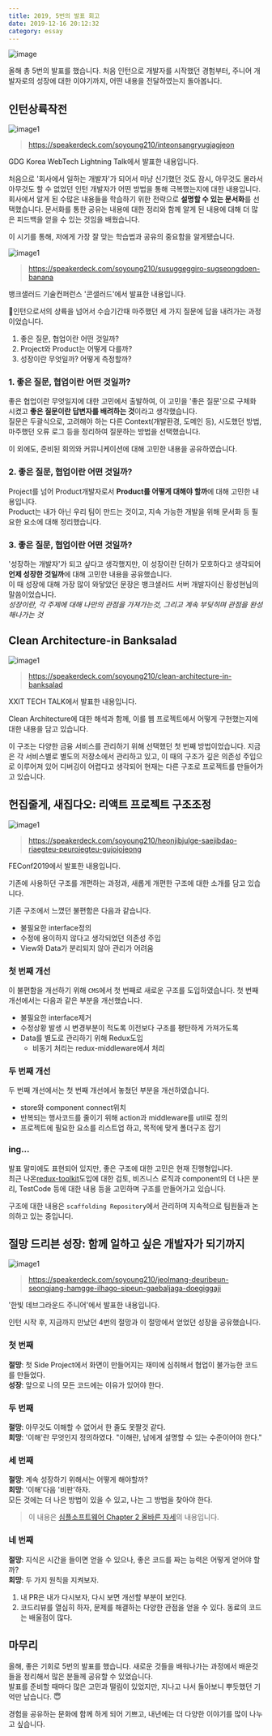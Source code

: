 ```yaml
---
title: 2019, 5번의 발표 회고
date: 2019-12-16 20:12:32
category: essay
---
```


![image](./images/2019_presentation.png)

올해 총 5번의 발표를 했습니다. 처음 인턴으로 개발자를 시작했던 경험부터, 주니어 개발자로의 성장에 대한 이야기까지, 어떤 내용을 전달하였는지 돌아봅니다.

## 인턴상륙작전

![image1](./images/slide_0.jpg)

> https://speakerdeck.com/soyoung210/inteonsangryugjagjeon

GDG Korea WebTech Lightning Talk에서 발표한 내용입니다.

처음으로 '회사에서 일하는 개발자'가 되어서 마냥 신기했던 것도 잠시, 아무것도 몰라서 아무것도 할 수 없었던 인턴 개발자가 어떤 방법을 통해 극복했는지에 대한 내용입니다.  
회사에서 알게 된 수많은 내용들을 학습하기 위한 전략으로 **설명할 수 있는 문서화**를 선택했습니다. 문서화를 통한 공유는 내용에 대한 정리와 함께 알게 된 내용에 대해 더 많은 피드백을 얻을 수 있는 것임을 배웠습니다.

이 시기를 통해, 저에게 가장 잘 맞는 학습법과 공유의 중요함을 알게됐습니다.

![image1](./images/slide_1.jpg)

> https://speakerdeck.com/soyoung210/susuggeggiro-sugseongdoen-banana

뱅크샐러드 기술컨퍼런스 '콘샐러드'에서 발표한 내용입니다.

인턴으로서의 상륙을 넘어서 수습기간때 마주했던 세 가지 질문에 답을 내려가는 과정이었습니다.

1. 좋은 질문, 협업이란 어떤 것일까?
2. Project와 Product는 어떻게 다를까?
3. 성장이란 무엇일까? 어떻게 측정할까?

### 1. 좋은 질문, 협업이란 어떤 것일까?

좋은 협업이란 무엇일지에 대한 고민에서 출발하여, 이 고민을 '좋은 질문'으로 구체화 시켰고 **좋은 질문이란 답변자를 배려하는 것**이라고 생각했습니다.  
질문은 두괄식으로, 고려해야 하는 다른 Context(개발환경, 도메인 등), 시도했던 방법, 마주했던 오류 로그 등을 정리하여 질문하는 방법을 선택했습니다.

이 외에도, 준비된 회의와 커뮤니케이션에 대해 고민한 내용을 공유하였습니다.

### 2. 좋은 질문, 협업이란 어떤 것일까?

Project를 넘어 Product개발자로서 **Product를 어떻게 대해야 할까**에 대해 고민한 내용입니다.  
Product는 내가 아닌 우리 팀이 만드는 것이고, 지속 가능한 개발을 위해 문서화 등 필요한 요소에 대해 정리했습니다.

### 3. 좋은 질문, 협업이란 어떤 것일까?

'성장하는 개발자'가 되고 싶다고 생각했지만, 이 성장이란 단허가 모호하다고 생각되어 **언제 성장한 것일까**에 대해 고민한 내용을 공유했습니다.  
이 때 성장에 대해 가장 많이 와닿았던 문장은 뱅크샐러드 서버 개발자이신 황성현님의 말씀이었습니다.  
_성장이란, 각 주제에 대해 나만의 관점을 가져가는것, 그리고 계속 부딪히며 관점을 완성해나가는 것_

## Clean Architecture-in Banksalad

![image1](./images/slide_2.jpg)

> https://speakerdeck.com/soyoung210/clean-architecture-in-banksalad

XXIT TECH TALK에서 발표한 내용입니다.

Clean Architecture에 대한 해석과 함께, 이를 웹 프로젝트에서 어떻게 구현했는지에 대한 내용을 담고 있습니다.

이 구조는 다양한 금융 서비스를 관리하기 위해 선택했던 첫 번째 방법이었습니다. 지금은 각 서비스별로 별도의 저장소에서 관리하고 있고, 이 때의 구조가 깊은 의존성 주입으로 이루어져 있어 디버깅이 어렵다고 생각되어 현재는 다른 구조로 프로젝트를 만들어가고 있습니다.

## 헌집줄게, 새집다오: 리액트 프로젝트 구조조정

![image1](./images/slide_3.jpg)

> https://speakerdeck.com/soyoung210/heonjibjulge-saejibdao-riaegteu-peurojegteu-gujojojeong

FEConf2019에서 발표한 내용입니다.

기존에 사용하던 구조를 개편하는 과정과, 새롭게 개편한 구조에 대한 소개를 담고 있습니다.

기존 구조에서 느꼈던 불편함은 다음과 같습니다.

- 불필요한 interface정의
- 수정에 용이하지 않다고 생각되었던 의존성 주입
- View와 Data가 분리되지 않아 관리가 어려움

### 첫 번째 개선

이 불편함을 개선하기 위해 `CMS`에서 첫 번째로 새로운 구조를 도입하였습니다. 첫 번째 개선에서는 다음과 같은 부분을 개선했습니다.

- 불필요한 interface제거
- 수정상황 발생 시 변경부분이 적도록 이전보다 구조를 평탄하게 가져가도록
- Data를 별도로 관리하기 위해 Redux도입
  - 비동기 처리는 redux-middleware에서 처리

### 두 번째 개선

두 번째 개선에서는 첫 번째 개선에서 놓쳤던 부분을 개선하였습니다.

- store와 component connect위치
- 반복되는 행사코드를 줄이기 위해 action과 middleware를 util로 정의
- 프로젝트에 필요한 요소를 리스트업 하고, 목적에 맞게 폴더구조 잡기

### ing...

발표 말미에도 표현되어 있지만, 좋은 구조에 대한 고민은 현재 진행형입니다.  
최근 나온[redux-toolkit](https://redux-toolkit.js.org/)도입에 대한 검토, 비즈니스 로직과 component의 더 나은 분리, TestCode 등에 대한 내용 등을 고민하며 구조를 만들어가고 있습니다.

구조에 대한 내용은 `scaffolding Repository`에서 관리하며 지속적으로 팀원들과 논의하고 있는 중입니다.

## 절망 드리븐 성장: 함께 일하고 싶은 개발자가 되기까지

![image1](./images/slide_4.jpg)

> https://speakerdeck.com/soyoung210/jeolmang-deuribeun-seongjang-hamgge-ilhago-sipeun-gaebaljaga-doegiggaji

'한빛 데브그라운드 주니어'에서 발표한 내용입니다.

인턴 시작 후, 지금까지 만났던 4번의 절망과 이 절망에서 얻었던 성장을 공유했습니다.

### 첫 번째

**절망**: 첫 Side Project에서 화면이 만들어지는 재미에 심취해서 협업이 불가능한 코드를 만들었다.  
**성장**: 앞으로 나의 모든 코드에는 이유가 있어야 한다.

### 두 번째

**절망**: 아무것도 이해할 수 없어서 한 줄도 못짤것 같다.  
**희망**: '이해'란 무엇인지 정의하였다. "이해란, 남에게 설명할 수 있는 수준이어야 한다."

### 세 번째

**절망**: 계속 성장하기 위해서는 어떻게 해야할까?  
**희망**: '이해'다음 '비판'하자.  
모든 것에는 더 나은 방법이 있을 수 있고, 나는 그 방법을 찾아야 한다.

> 이 내용은 [심플소프트웨어 Chapter 2 올바른 자세](https://so-so.dev/essay/simple-software/#chapter-2-올바른-자세)의 내용입니다.

### 네 번째

**절망**: 지식은 시간을 들이면 얻을 수 있으나, 좋은 코드를 짜는 능력은 어떻게 얻어야 할까?  
**희망**: 두 가지 원칙을 지켜보자.

1. 내 PR은 내가 다시보자, 다시 보면 개선할 부분이 보인다.
2. 코드리뷰를 열심히 하자, 문제를 해결하는 다양한 관점을 얻을 수 있다. 동료의 코드는 배울점이 많다.

## 마무리

올해, 좋은 기회로 5번의 발표를 했습니다. 새로운 것들을 배워나가는 과정에서 배운것들을 정리해서 많은 분들께 공유할 수 있었습니다.  
발표를 준비할 때마다 많은 고민과 떨림이 있었지만, 지나고 나서 돌아보니 뿌듯했던 기억만 남습니다. 😇

경험을 공유하는 문화에 함께 하게 되어 기쁘고, 내년에는 더 다양한 이야기를 많이 나누고 싶습니다.
